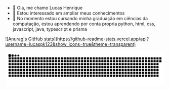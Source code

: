 - 👋 Ola, me chamo Lucas Henrique
- 👀 Estou interessado em ampliar meus conhecimentos
- 🌱 No momento estou cursando minha graduação em ciências da computação, estou aprendendo por conta propria python, html, css, javascript, java, typescript e prisma

<div align="center">
  <a href="https://github.com/lucaspk123">

</div>
![Anurag's GitHub stats](https://github-readme-stats.vercel.app/api?username=lucaspk123&show_icons=true&theme=transparent)
 
  ![Snake animation](https://github.com/lucaspk123/lucaspk123/blob/output/github-contribution-grid-snake.svg)
 
